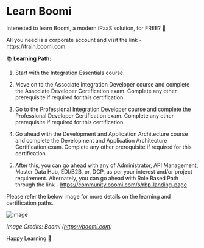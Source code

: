 # Learn Boomi

Interested to learn Boomi, a modern iPaaS solution, for FREE? 🚀

All you need is a corporate account and visit the link - https://train.boomi.com

📚 **Learning Path:**
1. Start with the Integration Essentials course.

2. Move on to the Associate Integration Developer course and complete the Associate Developer Certification exam. Complete any other prerequisite if required for this certification.

3. Go to the Professional Integration Developer course and complete the Professional Developer Certification exam. Complete any other prerequisite if required for this certification.

4. Go ahead with the Development and Application Architecture course and complete the Development and Application Architecture Certification exam. Complete any other prerequisite if required for this certification.

5. After this, you can go ahead with any of Administrator, API Management, Master Data Hub, EDI/B2B, or, DCP, as per your interest and/or project requirement. Alternately, you can go ahead with Role Based Path through the link - https://community.boomi.com/s/rbp-landing-page 

Please refer the below image for more details on the learning and certification paths.

![image](https://github.com/user-attachments/assets/6ede16f6-4d07-42c5-8706-0bb27c6b3e39)

*Image Credits: Boomi (https://boomi.com)*

Happy Learning 🔰

